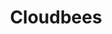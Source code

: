 ---
title: Cloudbees
type: partner
draft: false
category: gold
order: 8
logo: /images/partners/cloudbees.png
website: https://www.cloudbees.com
---